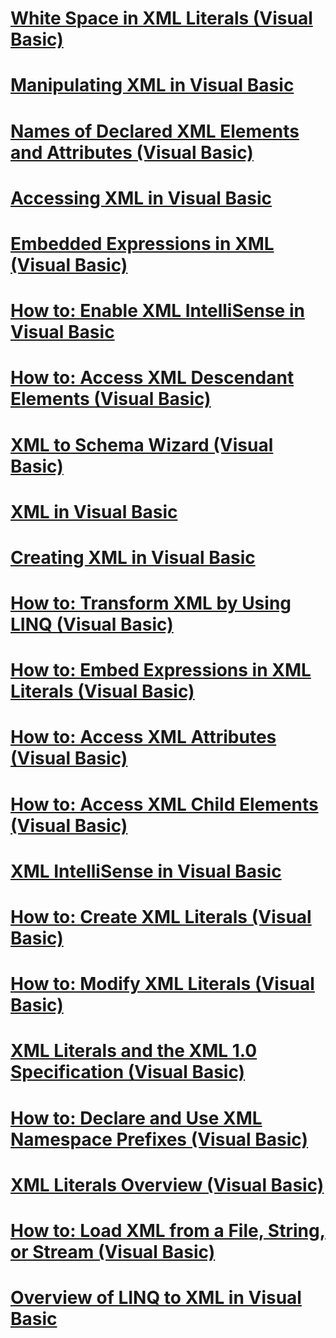 # [White Space in XML Literals (Visual Basic)](white-space-in-xml-literals.md)
# [Manipulating XML in Visual Basic](manipulating-xml.md)
# [Names of Declared XML Elements and Attributes (Visual Basic)](names-of-declared-xml-elements-and-attributes.md)
# [Accessing XML in Visual Basic](accessing-xml.md)
# [Embedded Expressions in XML (Visual Basic)](embedded-expressions-in-xml.md)
# [How to: Enable XML IntelliSense in Visual Basic](how-to-enable-xml-intellisense.md)
# [How to: Access XML Descendant Elements (Visual Basic)](how-to-access-xml-descendant-elements.md)
# [XML to Schema Wizard (Visual Basic)](xml-to-schema-wizard.md)
# [XML in Visual Basic](index.md)
# [Creating XML in Visual Basic](creating-xml.md)
# [How to: Transform XML by Using LINQ (Visual Basic)](how-to-transform-xml-by-using-linq.md)
# [How to: Embed Expressions in XML Literals (Visual Basic)](how-to-embed-expressions-in-xml-literals.md)
# [How to: Access XML Attributes (Visual Basic)](how-to-access-xml-attributes.md)
# [How to: Access XML Child Elements (Visual Basic)](how-to-access-xml-child-elements.md)
# [XML IntelliSense in Visual Basic](xml-intellisense.md)
# [How to: Create XML Literals (Visual Basic)](how-to-create-xml-literals.md)
# [How to: Modify XML Literals (Visual Basic)](how-to-modify-xml-literals.md)
# [XML Literals and the XML 1.0 Specification (Visual Basic)](xml-literals-and-the-xml-1-0-specification.md)
# [How to: Declare and Use XML Namespace Prefixes (Visual Basic)](how-to-declare-and-use-xml-namespace-prefixes.md)
# [XML Literals Overview (Visual Basic)](xml-literals-overview.md)
# [How to: Load XML from a File, String, or Stream (Visual Basic)](how-to-load-xml-from-a-file-string-or-stream.md)
# [Overview of LINQ to XML in Visual Basic](overview-of-linq-to-xml.md)
